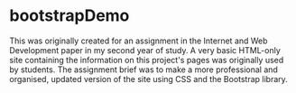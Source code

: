 # bootstrapDemo

This was originally created for an assignment in the Internet and Web Development paper in my second year of study. A very basic HTML-only site containing the information on this project's pages was originally used by students. The assignment brief was to make a more professional and organised, updated version of the site using CSS and the Bootstrap library.
